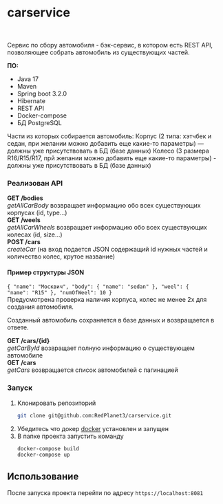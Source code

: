 # carservice

<br>

Сервис по сбору автомобиля - 
бэк-сервис, в котором есть REST API,
позволяющее собрать автомобиль из существующих частей.

**ПО:**
-   Java 17
-   Maven
-   Spring boot 3.2.0
-   Hibernate
-   REST API
-   Docker-compose
-   БД PostgreSQL


Части из которых собирается автомобиль:
Корпус (2 типа: хэтчбек и седан, при желании можно добавить еще какие-то
параметры) — должны уже присутствовать в БД (базе данных)
Колесо (3 размера R16/R15/R17, прй желании можно добавить еще какие-то
параметры) - должны уже присутствовать в БД (базе данных)


### Реализован API
**GET /bodies**<br> *getAllCarBody*
возвращает информацию обо всех существующих корпусах (id,
type…)
<br>**GET /weels**<br> *getAllCarWheels* возвращает информацию обо всех существующих колесах (id,
size…)
<br>**POST /cars**<br> *createCar* (на вход подается JSON содержащий id нужных частей и количество
колес, крутое название)

#### Пример структуры JSON
<code>{
"name": "Москвич",
"body": {
"name": "sedan"
},
"weel": {
"name": "R15"
},
"numOfWeel": 10
}
</code><br>
Предусмотрена проверка наличия корпуса, колес не менее 2х для создания
автомобиля.

Созданный автомобиль сохраняется в базе данных и возвращается в ответе.

**GET /cars/{id}**<br> *getCarById* возвращает полную информацию о существующем автомобиле
<br>**GET /cars**<br> *getCars* возвращается список автомобилей с
  пагинацией


### Запуск

1. Клонировать репозиторий
   ```sh
   git clone git@github.com:RedPlanet3/carservice.git
   ```
3. Убедитесь что докер [docker](https://www.docker.com/) установлен и запущен
4. В папке проекта запустить команду
      ```sh
      docker-compose build
      docker-compose up
      ```

<!-- USAGE -->
## Использование

После запуска проекта перейти по адресу
`https://localhost:8081`